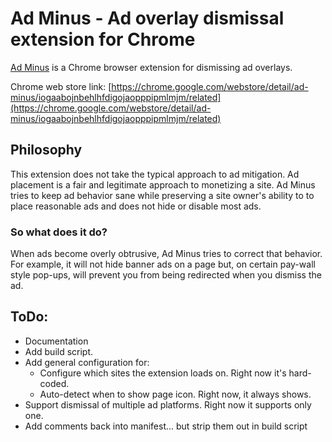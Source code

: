 # Ad Minus - Ad overlay dismissal extension for Chrome

[Ad Minus](https://chrome.google.com/webstore/detail/ad-minus/iogaabojnbehlhfdigojaopppipmlmjm/related) is a Chrome browser extension for dismissing ad overlays.

Chrome web store link: [https://chrome.google.com/webstore/detail/ad-minus/iogaabojnbehlhfdigojaopppipmlmjm/related](https://chrome.google.com/webstore/detail/ad-minus/iogaabojnbehlhfdigojaopppipmlmjm/related)

## Philosophy
This extension does not take the typical approach to ad mitigation. Ad placement is a fair and legitimate approach to monetizing a site. Ad Minus tries to keep ad behavior sane while preserving a site owner's ability to to place reasonable ads and does not hide or disable most ads. 

### So what does it do?
When ads become overly obtrusive, Ad Minus tries to correct that behavior. For example, it will not hide banner ads on a page but, on certain pay-wall style pop-ups, will prevent you from being redirected when you dismiss the ad.

## ToDo:
- Documentation
- Add build script.
- Add general configuration for:
  - Configure which sites the extension loads on. Right now it's hard-coded.
  - Auto-detect when to show page icon. Right now, it always shows.
- Support dismissal of multiple ad platforms. Right now it supports only one.
- Add comments back into manifest... but strip them out in build script

